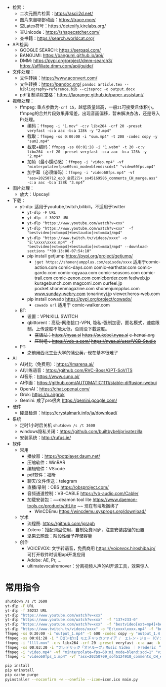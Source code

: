 + 检索：
  + 二次元图片检索：https://ascii2d.net/
  + 图片来自哪部动画：https://trace.moe/
  + 查Latex符号：https://detexify.kirelabs.org/
  + 查Unicode：https://shapecatcher.com/
  + 查书籍：https://search.worldcat.org/
+ API检索: 
  + GOOGLE SEARCH: https://serpapi.com/
  + BANGUMI: https://bangumi.github.io/api/
  + DMM: https://pypi.org/project/dmm-search3/ https://affiliate.dmm.com/api/guide/
+ 文件处理：
  + 文件转换：https://www.aconvert.com/
  + 文件转换：https://pandoc.org/ `pandoc article.tex --bibliography=reference.bib --citeproc -o output.docx`
  + pdf复制清除空格：https://laorange.github.io/paper-assistant/
+ 视频处理：
  + ffmpeg: 重点参数为`-crf 15`，越低质量越高，一般`21`可接受且体积小。ffmpeg的合并片段效果非常差，出现音画偏移，暂未解决办法，还是导入Pr处理。
    + 编码：`ffmpeg -i "1.mov" -c:v libx264 -crf 20 -preset veryfast -c:a aac -b:a 128k -y "2.mp4"`
    + 截取：`ffmpeg -ss 0:00:00 -i "sum.mp4" -t 208 -codec copy -y "sum2.mp4"`
    + 截取+编码：`ffmpeg -ss 00:01:28 -i "1.webm" -t 20 -c:v libx264 -crf 20 -preset veryfast -c:a aac -b:a 128k -y "2.mp4"`
    + 加帧（最小蠕动感）：`ffmpeg -i "video.mp4" -vf "minterpolate=fps=60:mi_mode=blend:scd=1" "video60fps.mp4"`
    + 加字幕（必须编码）：`ffmpeg -i "video60fps.mp4" -vf "ass=20250712_ep3_会员2万+_so45169586_comments_CH_merge.ass" -c:a aac -b:a 128k "3.mp4"`
+ 图片处理：
  + 放大：Upscayl
+ 下载：
  + yt-dlp: 适用于youtube,twitch,bilibili，不适用于twitter
    + `yt-dlp -F URL`
    + `yt-dlp -f 30232 URL`
    + `yt-dlp "https://www.youtube.com/watch?v=xxx"`
    + `yt-dlp "https://www.youtube.com/watch?v=xxx"  -f "bestvideo[ext=mp4]+bestaudio[ext=m4a]/mp4"`
    + `yt-dlp "https://www.twitch.tv/videos/xxxx" -o "E:\xxxx\xxxx.mp4" -f "bestvideo[ext=mp4]+bestaudio[ext=m4a]/mp4" --download-sections "*00:13:00-07:54:10"`
    + pip install getjump  https://pypi.org/project/getjump/
      + `jget https://shonenjumpplus.com/episode/xxxx` 适用于comic-action.com comic-days.com comic-earthstar.com comic-gardo.com comic-ogyaaa.com comic-seasons.com comic-trail.com comic-zenon.com comicborder.com feelweb.jp kuragebunch.com magcomi.com ourfeel.jp pocket.shonenmagazine.com shonenjumpplus.com www.sunday-webry.com tonarinoyj.jp viewer.heros-web.com
    + pip install cowado https://pypi.org/project/cowado/ 
      + `cowado url` 适用于 comic-walker.com
  + BT:
    + 设置：VPN:KILL SWITCH
    + qbittorent：高级-网络接口-VPN, 隐私-强制加密，匿名模式，速度限制。上传速度不能太低，否则没下载速度。
      + ~~盗版站：https://nyaa.si~~  ~~https://sukebei.nyaa.si~~ ~~e-hentai.org~~
      + ~~压制组：https://vcb-s.com/ https://nyaa.si/user/VCB-Studio~~
  + PT: 
    + ~~之前用西北工业大学的蒲公英，现在基本很难了~~
+ AI
  + AI对比（免费用）：https://lmarena.ai/
  + AI训练语音：https://github.com/RVC-Boss/GPT-SoVITS
  + AI音乐：https://www.suno.ai/  
  + AI作画：https://github.com/AUTOMATIC1111/stable-diffusion-webui
  + OpenAI：https://chat.openai.com/
  + Grok: https://x.ai/grok
  + Gemini: 成了pro很爽 https://gemini.google.com/
+ 硬件
  + 硬盘检测：https://crystalmark.info/ja/download/
+ 系统
  + 定时1小时后关机 `shutdown /s /t 3600`
  + windows隐私关闭：https://github.com/builtbybel/privatezilla
  + 安装系统：http://rufus.ie/
+ 软件
  + 常用
    + 播放器：https://potplayer.daum.net/
    + 压缩软件：WinRAR
    + 编辑软件：VScode
    + pdf软件：福昕
    + 聊天/文件传送：telegram
    + 直播/录制：OBS https://obsproject.com/
    + 音频通道控制：VB-CABLE https://vb-audio.com/Cable/
    + 加载安装包：~~deamon tool lite https://www.daemon-tools.cc/products/dtLite ~~ 现在有垃圾捆绑了
      + WinCDEmu https://wincdemu.sysprogs.org/download/
  + 学术
    + 流程图: https://github.com/jgraph
    + Zotero：搭配网盘使用，自制免费同步，注意安装路径的设置
    + 坚果云网盘：阶段性给予存储容量
  + 创作
    + VOICEVOX: 文字转语音，免费商用 https://voicevox.hiroshiba.jp/ 可打开软件时调用api开发应用
    + Adobe: AE, Pr, ...
    + ultimatevocalremover：分离视频人声的AI开源工具，效果惊人

# 常用指令

```bash
shutdown /s /t 3600
yt-dlp -F URL
yt-dlp -f 30232 URL
yt-dlp "https://www.youtube.com/watch?v=xxx"
yt-dlp "https://www.youtube.com/watch?v=xxx"  -f "137+233-0"
yt-dlp "https://www.youtube.com/watch?v=xxx"  -f "bestvideo[ext=mp4]+bestaudio[ext=m4a]/mp4"
yt-dlp "https://www.twitch.tv/videos/xxxx" -o "E:\xxxx\xxxx.mp4" -f "bestvideo[ext=mp4]+bestaudio[ext=m4a]/mp4" --download-sections "*00:13:00-07:54:10"
ffmpeg -ss 0:30:00 -i "output_1.mp4" -t 600 -codec copy -y "output_1.4.mp4"
ffmpeg -ss 00:01:28 -i "【ゼンゼロ】モエチャッカファイア ⧸  エレン・ジョー（CV：若山詩音）cover [rTqYRWcA-Yw].webm" -t 20 -c:v libx264 -crf 20 -preset veryfast -c:a aac -b:a 128k -y "モエチャッカファイア.mp4"
ffmpeg -i "llll.mov" -c:v libx264 -crf 20 -preset veryfast -c:a aac -b:a 128k -y "llll.mp4"
ffmpeg -ss 00:03:30 -i "フレデリック「オドループ」Music Video ｜ Frederic ＂oddloop＂ [PCp2iXA1uLE].webm" -t 40 -c:v libx264 -crf 20 -preset veryfast -c:a aac -b:a 128k -y "bgm.mp4"
ffmpeg -i "video.mp4" -vf "minterpolate=fps=60:mi_mode=blend:scd=1" "video60fps.mp4"
ffmpeg -i "video60fps_1.mp4" -vf "ass=20250709_so45124910_comments_CH_extend.ass" -c:a copy final.mp4

pip install 
pip uninstall 
pip cache purge
pyinstaller --noconfirm -w --onefile --icon=icon.ico main.py
```